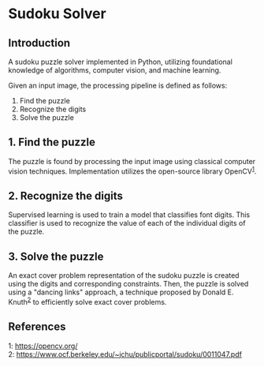 # Sudoku Solver

## Introduction
A sudoku puzzle solver implemented in Python, utilizing foundational knowledge of algorithms, computer vision, and machine learning.

Given an input image, the processing pipeline is defined as follows:
1. Find the puzzle
2. Recognize the digits
3. Solve the puzzle

## 1. Find the puzzle
The puzzle is found by processing the input image using classical computer vision techniques.  Implementation utilizes the open-source library OpenCV<sup>[1](#opencv)</sup>.

## 2. Recognize the digits
Supervised learning is used to train a model that classifies font digits. This classifier is used to recognize the value of each of the individual digits of the puzzle.

## 3. Solve the puzzle
An exact cover problem representation of the sudoku puzzle is created using the digits and corresponding constraints. Then, the puzzle is solved using a "dancing links" approach, a technique proposed by Donald E. Knuth<sup>[2](#knuth)</sup> to efficiently solve exact cover problems.

## References
<a name="opencv">1</a>: https://opencv.org/  
<a name="knuth">2</a>: https://www.ocf.berkeley.edu/~jchu/publicportal/sudoku/0011047.pdf